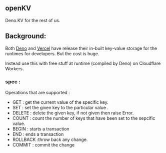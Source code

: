 ## openKV

Deno.KV for the rest of us.

## Background:

Both [Deno](https://deno.com/kv) and [Vercel](https://vercel.com/docs/storage/vercel-kv) have release their in-built key-value storage for the runtimes for developers. But the cost is huge.

Instead use this with free stuff at runtime (compiled by Deno) on Cloudflare Workers. 

### spec :
Operations that are supported :

  - GET  : get the current value of the specific key.
  - SET  : set the given key to the particular value .
  - DELETE : delete the given key, if not given then raise Error.
  - COUNT : count the number of keys that have been set to the sepcific value.
  - BEGIN : starts a transaction 
  - END  : ends a transaction
  - ROLLBACK :throw back any change.
  - COMMIT : commit the change
